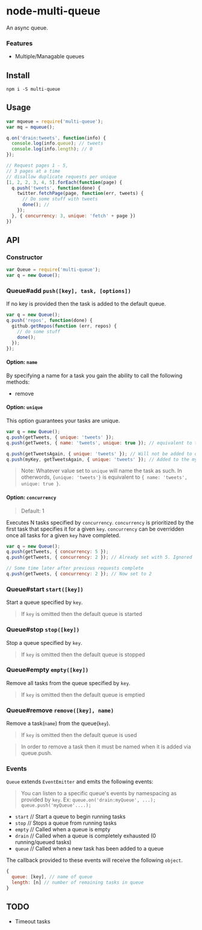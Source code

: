 node-multi-queue
================

An async queue.

### Features

* Multiple/Managable queues

## Install

`npm i -S multi-queue`

## Usage

```js
var mqueue = require('multi-queue');
var mq = mqueue();

q.on('drain:tweets', function(info) {
  console.log(info.queue); // tweets
  console.log(info.length); // 0
});

// Request pages 1 - 5,
// 3 pages at a time
// disallow duplicate requests per unique
[1, 2, 2, 3, 4, 5].forEach(function(page) {
  q.push('tweets', function(done) {
    twitter.fetchPage(page, function(err, tweets) {
      // Do some stuff with tweets
      done(); // 
    });
  }, { concurrency: 3, unique: 'fetch' + page })
})

```

## API

### Constructor

```js
var Queue = require('multi-queue');
var q = new Queue();
```

### Queue#add `push([key], task, [options])`

If no key is provided then the task is added to the default queue.

```js
var q = new Queue();
q.push('repos', function(done) {
  github.getRepos(function (err, repos) {
    // do some stuff
    done();
  });
});
```

#### Option: `name`

By specifying a name for a task you gain the ability to call the following methods:

* remove

#### Option: `unique`

This option guarantees your tasks are unique.

```js
var q = new Queue();
q.push(getTweets, { unique: 'tweets' });
q.push(getTweets, { name: 'tweets', unique: true }); // equivalent to the above

q.push(getTweetsAgain, { unique: 'tweets' }); // Will not be added to queue
q.push(myKey, getTweetsAgain, { unique: 'tweets' }); // Added to the myKey queue
```

> Note: Whatever value set to `unique` will name the task as such. In otherwords,
> `{unique: 'tweets'}` is equivalent to `{ name: 'tweets', unique: true }`.

#### Option: `concurrency`
> Default: 1

Executes N tasks specified by `concurrency`. `concurrency` is prioritized by the
first task that specifies it for a given `key`. `concurrency` can be overridden
once all tasks for a given `key` have completed.

```js
var q = new Queue();
q.push(getTweets, { concurrency: 5 });
q.push(getTweets, { concurrency: 2 }); // Already set with 5. Ignored

// Some time later after previous requests complete
q.push(getTweets, { concurrency: 2 }); // Now set to 2
```

### Queue#start `start([key])`

Start a queue specified by `key`.

> If `key` is omitted then the default queue is started

### Queue#stop `stop([key])`

Stop a queue specified by `key`.

> If `key` is omitted then the default queue is stopped

### Queue#empty `empty([key])`

Remove all tasks from the queue specified by `key`.

> If `key` is omitted then the default queue is emptied

### Queue#remove `remove([key], name)`

Remove a task(`name`) from the queue(`key`).

> If `key` is omitted then the default queue is used

> In order to remove a task then it must be named when it is added via queue.push.

### Events

`Queue` extends `EventEmitter` and emits the following events:

> You can listen to a specific queue's events by namespacing as provided by `key`.
> Ex: `queue.on('drain:myQueue', ...); queue.push('myQueue'....);`

* `start` // Start a queue to begin running tasks
* `stop`  // Stops a queue from running tasks
* `empty` // Called when a queue is empty
* `drain` // Called when a queue is completely exhausted (0 running/queued tasks)
* `queue` // Called when a new task has been added to a queue

The callback provided to these events will receive the following `object`.

```js
{
  queue: [key], // name of queue
  length: [n] // number of remaining tasks in queue
}
```

## TODO
- Timeout tasks
